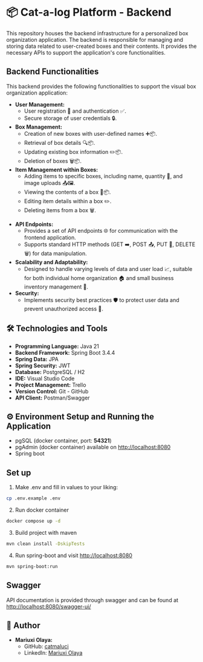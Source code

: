 # 📦 Cat-a-log Platform - Backend

This repository houses the backend infrastructure for a personalized box organization application. The backend is responsible for managing and storing data related to user-created boxes and their contents. It provides the necessary APIs to support the application's core functionalities.

## Backend Functionalities

This backend provides the following functionalities to support the visual box organization application:

* **User Management:**
    * User registration 📝 and authentication ✅.
    * Secure storage of user credentials 🔒.
* **Box Management:**
    * Creation of new boxes with user-defined names ➕📦.
    * Retrieval of box details 🔍📦.
    * Updating existing box information ✏️📦.
    * Deletion of boxes 🗑️📦.
* **Item Management within Boxes:**
    * Adding items to specific boxes, including name, quantity 🔢, and image uploads 📤🖼️.
    * Viewing the contents of a box 👀📦.
    * Editing item details within a box ✏️.
    * Deleting items from a box 🗑️.
<!-- * **QR Code Generation:**
    * Automatic generation of unique QR codes 🏷️ for each created box.
    * Storage and association of QR codes with their corresponding boxes 🔗📦🏷️. -->
* **API Endpoints:**
    * Provides a set of API endpoints 🌐 for communication with the frontend application.
    * Supports standard HTTP methods (GET ➡️, POST 📤, PUT 💾, DELETE 🗑️) for data manipulation.
* **Scalability and Adaptability:**
    * Designed to handle varying levels of data and user load 📈, suitable for both individual home organization 🏠 and small business inventory management 🏢.
* **Security:**
    * Implements security best practices 🛡️ to protect user data and prevent unauthorized access 🚫.


## 🛠️ Technologies and Tools

- **Programming Language:** Java 21
- **Backend Framework:** Spring Boot 3.4.4
- **Spring Data:** JPA
- **Spring Security:** JWT
- **Database:** PostgreSQL / H2
- **IDE:** Visual Studio Code
- **Project Management:** Trello
- **Version Control:** Git - GitHub
- **API Client:** Postman/Swagger

## ⚙️ Environment Setup and Running the Application

- pgSQL (docker container, port: **54321**)
- pgAdmin (docker container) available on <http://localhost:8080>
- Spring boot

## Set up

1. Make .env and fill in values to your liking:

```sh
cp .env.example .env
```

2. Run docker container

```sh
docker compose up -d
```

3. Build project with maven

```sh
mvn clean install -DskipTests

```

4. Run spring-boot and visit <http://localhost:8080>

```sh
mvn spring-boot:run
```

## Swagger

API documentation is provided through swagger and can be found at <http://localhost:8080/swagger-ui/>

## 👥 Author

* **Mariuxi Olaya:**
    * GitHub: [catmaluci](https://github.com/catmaluci/)
    * LinkedIn: [Mariuxi Olaya](https://www.linkedin.com/in/molaya)

